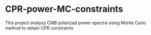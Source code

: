 # CPR-power-MC-constraints
This project analysz CMB polarizad power spectra using Monte Carlo method to obtain CPR constraints
